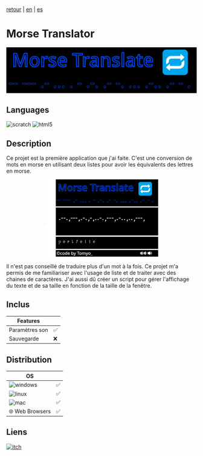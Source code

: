 [retour](/README.md) | [en](translation/en/morse-translatori.md) | [es](translation/es/morse-translator.md)
  
# Morse Translator

<p align="center">
  <img src="/image/morse-translator-logo.png" width="600" alt="Morse Translator logo">
</p>

## Languages

<img alt="scratch" src="https://img.shields.io/badge/Scratch-FF6F00?style=for-the-badge&logo=Scratch&logoColor=white"/> <img alt="html5" src="https://img.shields.io/badge/HTML5-E34F26?style=for-the-badge&logo=html5&logoColor=white"/>

## Description
Ce projet est la première application que j'ai faite. C'est une conversion de mots en morse en utilisant deux listes pour avoir les équivalents des lettres en morse.
  
<p align="center">
  <img src="/image/morse-translator-main-page.png" width="300" alt="morse translator main page">
</p>
   
Il n'est pas conseillé de traduire plus d'un mot à la fois. Ce projet m'a permis de me familiariser avec l'usage de liste et de traiter avec des chaines de caractères. J'ai aussi dû créer un script pour gérer l'affichage du texte et de sa taille en fonction de la taille de la fenêtre.


## Inclus

| Features | |
|---------------|---------------|
| Paramètres son | ✅ |
| Sauvegarde | ❌ |

## Distribution

| OS | |
|---------------|---------------|
| <img alt="windows" src="https://img.shields.io/badge/Windows-0078D6?style=for-the-badge&logo=windows&logoColor=white"/> | ✅ |
| <img alt="linux" src="https://img.shields.io/badge/Linux-FCC624?style=for-the-badge&logo=linux&logoColor=black"/> | ✅ |
| <img alt="mac" src="https://img.shields.io/badge/mac%20os-000000?style=for-the-badge&logo=apple&logoColor=white"/> | ✅ |
| 🌐 Web Browsers | ✅ |


## Liens

<a target="_blank" href="https://github.com/nico-tome/Morse-Translate">
      <img alt="itch" src="https://img.shields.io/badge/GitHub-100000?style=for-the-badge&logo=github&logoColor=white">
</a>

